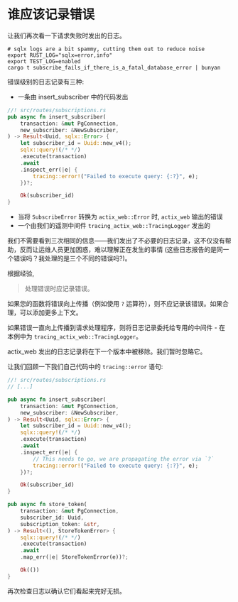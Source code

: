 # 谁应该记录错误

让我们再次看一下请求失败时发出的日志。

```shell
# sqlx logs are a bit spammy, cutting them out to reduce noise
export RUST_LOG="sqlx=error,info"
export TEST_LOG=enabled
cargo t subscribe_fails_if_there_is_a_fatal_database_error | bunyan
```

错误级别的日志记录有三种:

- 一条由 insert_subscriber 中的代码发出

```rs
//! src/routes/subscriptions.rs
pub async fn insert_subscriber(
    transaction: &mut PgConnection,
    new_subscriber: &NewSubscriber,
) -> Result<Uuid, sqlx::Error> {
    let subscriber_id = Uuid::new_v4();
    sqlx::query!(/* */)
    .execute(transaction)
    .await
    .inspect_err(|e| {
        tracing::error!("Failed to execute query: {:?}", e);
    })?;

    Ok(subscriber_id)
}
```

- 当将 `SubscribeError` 转换为 `actix_web::Error` 时, `actix_web` 输出的错误
- 一个由我们的遥测中间件 `tracing_actix_web::TracingLogger` 发出的

我们不需要看到三次相同的信息——我们发出了不必要的日志记录，这不仅没有帮助，反而让运维人员更加困惑，难以理解正在发生的事情 (这些日志报告的是同一个错误吗？我处理的是三个不同的错误吗?)。

根据经验,

> 处理错误时应记录错误。

如果您的函数将错误向上传播（例如使用 `?` 运算符），则不应记录该错误。如果合理，可以添加更多上下文。

如果错误一直向上传播到请求处理程序，则将日志记录委托给专用的中间件 - 在本例中为  `tracing_actix_web::TracingLogger`。

actix_web 发出的日志记录将在下一个版本中被移除。我们暂时忽略它。

让我们回顾一下我们自己代码中的 `tracing::error` 语句:

```rs
//! src/routes/subscriptions.rs
// [...]

pub async fn insert_subscriber(
    transaction: &mut PgConnection,
    new_subscriber: &NewSubscriber,
) -> Result<Uuid, sqlx::Error> {
    let subscriber_id = Uuid::new_v4();
    sqlx::query!(/* */)
    .execute(transaction)
    .await
    .inspect_err(|e| {
        // This needs to go, we are propagating the error via `?`
        tracing::error!("Failed to execute query: {:?}", e);
    })?;

    Ok(subscriber_id)
}

pub async fn store_token(
    transaction: &mut PgConnection,
    subscriber_id: Uuid,
    subscription_token: &str,
) -> Result<(), StoreTokenError> {
    sqlx::query!(/* */)
    .execute(transaction)
    .await
    .map_err(|e| StoreTokenError(e))?;

    Ok(())
}
```

再次检查日志以确认它们看起来完好无损。
